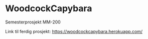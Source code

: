 # WoodcockCapybara
Semesterprosjekt MM-200

Link til ferdig prosjekt: https://woodcockcapybara.herokuapp.com/
